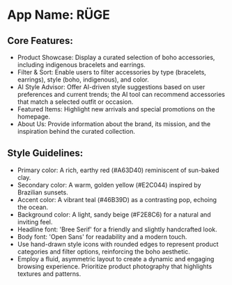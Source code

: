 # **App Name**: RÜGE

## Core Features:

- Product Showcase: Display a curated selection of boho accessories, including indigenous bracelets and earrings.
- Filter & Sort: Enable users to filter accessories by type (bracelets, earrings), style (boho, indigenous), and color.
- AI Style Advisor: Offer AI-driven style suggestions based on user preferences and current trends; the AI tool can recommend accessories that match a selected outfit or occasion.
- Featured Items: Highlight new arrivals and special promotions on the homepage.
- About Us: Provide information about the brand, its mission, and the inspiration behind the curated collection.

## Style Guidelines:

- Primary color: A rich, earthy red (#A63D40) reminiscent of sun-baked clay.
- Secondary color: A warm, golden yellow (#E2C044) inspired by Brazilian sunsets.
- Accent color: A vibrant teal (#46B39D) as a contrasting pop, echoing the ocean.
- Background color: A light, sandy beige (#F2E8C6) for a natural and inviting feel.
- Headline font: 'Bree Serif' for a friendly and slightly handcrafted look.
- Body font: 'Open Sans' for readability and a modern touch.
- Use hand-drawn style icons with rounded edges to represent product categories and filter options, reinforcing the boho aesthetic.
- Employ a fluid, asymmetric layout to create a dynamic and engaging browsing experience. Prioritize product photography that highlights textures and patterns.